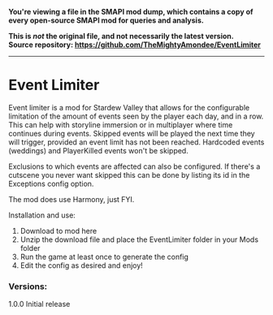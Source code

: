 **You're viewing a file in the SMAPI mod dump, which contains a copy of every open-source SMAPI mod
for queries and analysis.**

**This is _not_ the original file, and not necessarily the latest version.**  
**Source repository: https://github.com/TheMightyAmondee/EventLimiter**

----

# Event Limiter

Event limiter is a mod for Stardew Valley that allows for the configurable limitation of the amount of events seen by the player each day, and in a row. 
This can help with storyline immersion or in multiplayer where time continues during events. 
Skipped events will be played the next time they will trigger, provided an event limit has not been reached.
Hardcoded events (weddings) and PlayerKilled events won't be skipped.

Exclusions to which events are affected can also be configured. If there's a cutscene you never want skipped this can be done by listing its id in the Exceptions config option.

The mod does use Harmony, just FYI.

Installation and use:
1. Download to mod here
2. Unzip the download file and place the EventLimiter folder in your Mods folder
3. Run the game at least once to generate the config
4. Edit the config as desired and enjoy!

### Versions: ###
1.0.0 Initial release
